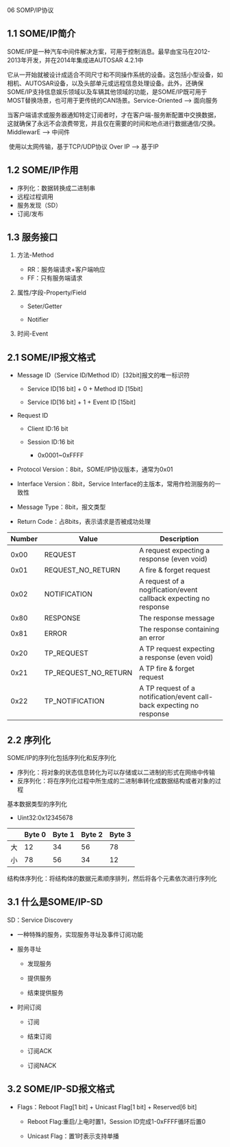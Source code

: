 06 SOMP/IP协议


## 1.1 SOME/IP简介

​	SOME/IP是一种汽车中间件解决方案，可用于控制消息。最早由宝马在2012-2013年开发，并在2014年集成进AUTOSAR 4.2.1中

​	它从一开始就被设计成适合不同尺寸和不同操作系统的设备。这包括小型设备，如相机、AUTOSAR设备，以及头部单元或远程信息处理设备。此外，还确保SOME/IP支持信息娱乐领域以及车辆其他领域的功能，是SOME/IP既可用于MOST替换场景，也可用于更传统的CAN场景。Service-Oriented --> 面向服务

​	当客户端请求或服务器通知特定订阅者时，才在客户端-服务断配置中交换数据，这就确保了永远不会浪费带宽，并且仅在需要的时间和地点进行数据通信/交换。MiddlewarE --> 中间件

​	使用以太网传输，基于TCP/UDP协议 Over IP --> 基于IP

## 1.2 SOME/IP作用

- 序列化：数据转换成二进制串
- 远程过程调用
- 服务发现（SD）
- 订阅/发布

## 1.3 服务接口

1. 方法-Method

   - RR：服务端请求+客户端响应
   - FF：只有服务端请求

2. 属性/字段-Property/Field

   - Seter/Getter

   - Notifier

3. 时间-Event

## 2.1 SOME/IP报文格式

- Message ID（Service ID/Method ID）[32bit]报文的唯一标识符

  - Service ID[16 bit] + 0 + Method ID [15bit]

  - Service ID[16 bit] + 1 + Event ID [15bit]

- Request ID

  - Client ID:16 bit

  - Session ID:16 bit
    - 0x0001~0xFFFF

- Protocol Version：8bit，SOME/IP协议版本，通常为0x01

- Interface Version：8bit，Service Interface的主版本，常用作检测服务的一致性

- Message Type：8bit，报文类型

- Return Code：占8bits，表示请求是否被成功处理

| Number | Value                | Description                                                  |
| ------ | -------------------- | ------------------------------------------------------------ |
| 0x00   | REQUEST              | A request expecting a response (even void)                   |
| 0x01   | REQUEST_NO_RETURN    | A fire & forget request                                      |
| 0x02   | NOTIFICATION         | A request of a nogification/event callback expecting no response |
| 0x80   | RESPONSE             | The response message                                         |
| 0x81   | ERROR                | The response containing an error                             |
| 0x20   | TP_REQUEST           | A TP request expecting a response (even void)                |
| 0x21   | TP_REQUEST_NO_RETURN | A TP fire & forget request                                   |
| 0x22   | TP_NOTIFICATION      | A TP request of a notification/event call-back expecting no response |

## 2.2 序列化

SOME/IP的序列化包括序列化和反序列化

- 序列化：将对象的状态信息转化为可以存储或以二进制的形式在网络中传输
- 反序列化：将在序列化过程中所生成的二进制串转化成数据结构或者对象的过程

基本数据类型的序列化

- Uint32:0x12345678

|      | Byte 0 | Byte 1 | Byte 2 | Byte 3 |
| ---- | ------ | ------ | ------ | ------ |
| 大   | 12     | 34     | 56     | 78     |
| 小   | 78     | 56     | 34     | 12     |

结构体序列化：将结构体的数据元素顺序排列，然后将各个元素依次进行序列化

## 3.1 什么是SOME/IP-SD

SD：Service Discovery

- 一种特殊的服务，实现服务寻址及事件订阅功能

- 服务寻址

  - 发现服务

  - 提供服务
  - 结束提供服务

- 时间订阅

  - 订阅

  - 结束订阅
  - 订阅ACK
  - 订阅NACK

## 3.2 SOME/IP-SD报文格式

- Flags：Reboot Flag[1 bit] + Unicast Flag[1 bit] + Reserved[6 bit]

  - Reboot Flag:重启/上电时置1，Session ID完成1-0xFFFF循环后置0

  - Unicast Flag：置1时表示支持单播